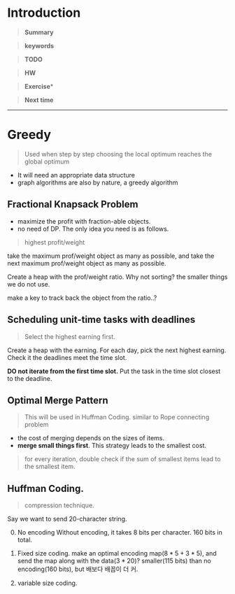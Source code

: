 # Introduction 

>**Summary**
>

>**keywords**
>

>**TODO**
>

> **HW**

>**Exercise*** 
>

> **Next time**
> 

*********
# Greedy
> Used when step by step choosing the local optimum reaches the global optimum
* It will need an appropriate data structure
* graph algorithms are also by nature, a greedy algorithm

## Fractional Knapsack Problem
* maximize the profit with fraction-able objects.
* no need of DP. The only idea you need is as follows.
> highest ${\text{profit}}/{\text{weight}}$ 

take the maximum prof/weight object as many as possible, and take the next maximum prof/weight object as many as possible. 

Create a heap with the prof/weight ratio.
Why not sorting? the smaller things we do not use.

make a key to track back the object from the ratio..?

## Scheduling unit-time tasks with deadlines
> Select the highest earning first.

Create a heap with the earning.
For each day, pick the next highest earning. Check it the deadlines meet the time slot.


**DO not iterate from the first time slot.**
Put the task in the time slot closest to the deadline.

## Optimal Merge Pattern
> This will be used in Huffman Coding.
> similar to Rope connecting problem

* the cost of merging depends on the sizes of items.
* **merge small things first**. This strategy leads to the smallest cost.

> for every iteration, double check if the sum of smallest items lead to the smallest item. 

## Huffman Coding.
> compression technique.

Say we want to send 20-character string.

0) No encoding
Without encoding, it takes 8 bits per character. 160 bits in total.

1) Fixed size coding.
make an optimal encoding map($8*5+3*5$), and send the map along with the data($3*20$)?
smaller(115 bits) than no encoding(160 bits), but 배보다 배꼽이 더 커.

2) variable size coding.






